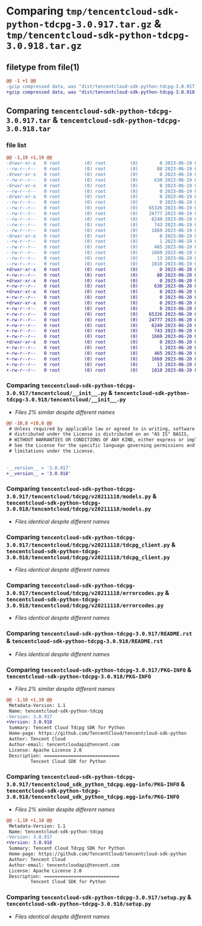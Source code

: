# Comparing `tmp/tencentcloud-sdk-python-tdcpg-3.0.917.tar.gz` & `tmp/tencentcloud-sdk-python-tdcpg-3.0.918.tar.gz`

## filetype from file(1)

```diff
@@ -1 +1 @@
-gzip compressed data, was "dist/tencentcloud-sdk-python-tdcpg-3.0.917.tar", last modified: Mon Jun 19 00:34:15 2023, max compression
+gzip compressed data, was "dist/tencentcloud-sdk-python-tdcpg-3.0.918.tar", last modified: Tue Jun 20 02:49:29 2023, max compression
```

## Comparing `tencentcloud-sdk-python-tdcpg-3.0.917.tar` & `tencentcloud-sdk-python-tdcpg-3.0.918.tar`

### file list

```diff
@@ -1,19 +1,19 @@
-drwxr-xr-x   0 root         (0) root         (0)        0 2023-06-19 00:34:15.000000 tencentcloud-sdk-python-tdcpg-3.0.917/
--rw-r--r--   0 root         (0) root         (0)       88 2023-06-19 00:34:15.000000 tencentcloud-sdk-python-tdcpg-3.0.917/setup.cfg
-drwxr-xr-x   0 root         (0) root         (0)        0 2023-06-19 00:34:15.000000 tencentcloud-sdk-python-tdcpg-3.0.917/tencentcloud/
--rw-r--r--   0 root         (0) root         (0)      630 2023-06-19 00:34:15.000000 tencentcloud-sdk-python-tdcpg-3.0.917/tencentcloud/__init__.py
-drwxr-xr-x   0 root         (0) root         (0)        0 2023-06-19 00:34:15.000000 tencentcloud-sdk-python-tdcpg-3.0.917/tencentcloud/tdcpg/
--rw-r--r--   0 root         (0) root         (0)        0 2023-06-19 00:34:15.000000 tencentcloud-sdk-python-tdcpg-3.0.917/tencentcloud/tdcpg/__init__.py
-drwxr-xr-x   0 root         (0) root         (0)        0 2023-06-19 00:34:15.000000 tencentcloud-sdk-python-tdcpg-3.0.917/tencentcloud/tdcpg/v20211118/
--rw-r--r--   0 root         (0) root         (0)        0 2023-06-19 00:34:15.000000 tencentcloud-sdk-python-tdcpg-3.0.917/tencentcloud/tdcpg/v20211118/__init__.py
--rw-r--r--   0 root         (0) root         (0)    65326 2023-06-19 00:34:15.000000 tencentcloud-sdk-python-tdcpg-3.0.917/tencentcloud/tdcpg/v20211118/models.py
--rw-r--r--   0 root         (0) root         (0)    24777 2023-06-19 00:34:15.000000 tencentcloud-sdk-python-tdcpg-3.0.917/tencentcloud/tdcpg/v20211118/tdcpg_client.py
--rw-r--r--   0 root         (0) root         (0)     6249 2023-06-19 00:34:15.000000 tencentcloud-sdk-python-tdcpg-3.0.917/tencentcloud/tdcpg/v20211118/errorcodes.py
--rw-r--r--   0 root         (0) root         (0)      743 2023-06-19 00:34:15.000000 tencentcloud-sdk-python-tdcpg-3.0.917/README.rst
--rw-r--r--   0 root         (0) root         (0)     1669 2023-06-19 00:34:15.000000 tencentcloud-sdk-python-tdcpg-3.0.917/PKG-INFO
-drwxr-xr-x   0 root         (0) root         (0)        0 2023-06-19 00:34:15.000000 tencentcloud-sdk-python-tdcpg-3.0.917/tencentcloud_sdk_python_tdcpg.egg-info/
--rw-r--r--   0 root         (0) root         (0)        1 2023-06-19 00:34:15.000000 tencentcloud-sdk-python-tdcpg-3.0.917/tencentcloud_sdk_python_tdcpg.egg-info/dependency_links.txt
--rw-r--r--   0 root         (0) root         (0)      465 2023-06-19 00:34:15.000000 tencentcloud-sdk-python-tdcpg-3.0.917/tencentcloud_sdk_python_tdcpg.egg-info/SOURCES.txt
--rw-r--r--   0 root         (0) root         (0)     1669 2023-06-19 00:34:15.000000 tencentcloud-sdk-python-tdcpg-3.0.917/tencentcloud_sdk_python_tdcpg.egg-info/PKG-INFO
--rw-r--r--   0 root         (0) root         (0)       13 2023-06-19 00:34:15.000000 tencentcloud-sdk-python-tdcpg-3.0.917/tencentcloud_sdk_python_tdcpg.egg-info/top_level.txt
--rw-r--r--   0 root         (0) root         (0)     1010 2023-06-19 00:34:15.000000 tencentcloud-sdk-python-tdcpg-3.0.917/setup.py
+drwxr-xr-x   0 root         (0) root         (0)        0 2023-06-20 02:49:29.000000 tencentcloud-sdk-python-tdcpg-3.0.918/
+-rw-r--r--   0 root         (0) root         (0)       88 2023-06-20 02:49:29.000000 tencentcloud-sdk-python-tdcpg-3.0.918/setup.cfg
+drwxr-xr-x   0 root         (0) root         (0)        0 2023-06-20 02:49:29.000000 tencentcloud-sdk-python-tdcpg-3.0.918/tencentcloud/
+-rw-r--r--   0 root         (0) root         (0)      630 2023-06-20 02:49:29.000000 tencentcloud-sdk-python-tdcpg-3.0.918/tencentcloud/__init__.py
+drwxr-xr-x   0 root         (0) root         (0)        0 2023-06-20 02:49:29.000000 tencentcloud-sdk-python-tdcpg-3.0.918/tencentcloud/tdcpg/
+-rw-r--r--   0 root         (0) root         (0)        0 2023-06-20 02:49:29.000000 tencentcloud-sdk-python-tdcpg-3.0.918/tencentcloud/tdcpg/__init__.py
+drwxr-xr-x   0 root         (0) root         (0)        0 2023-06-20 02:49:29.000000 tencentcloud-sdk-python-tdcpg-3.0.918/tencentcloud/tdcpg/v20211118/
+-rw-r--r--   0 root         (0) root         (0)        0 2023-06-20 02:49:29.000000 tencentcloud-sdk-python-tdcpg-3.0.918/tencentcloud/tdcpg/v20211118/__init__.py
+-rw-r--r--   0 root         (0) root         (0)    65326 2023-06-20 02:49:29.000000 tencentcloud-sdk-python-tdcpg-3.0.918/tencentcloud/tdcpg/v20211118/models.py
+-rw-r--r--   0 root         (0) root         (0)    24777 2023-06-20 02:49:29.000000 tencentcloud-sdk-python-tdcpg-3.0.918/tencentcloud/tdcpg/v20211118/tdcpg_client.py
+-rw-r--r--   0 root         (0) root         (0)     6249 2023-06-20 02:49:29.000000 tencentcloud-sdk-python-tdcpg-3.0.918/tencentcloud/tdcpg/v20211118/errorcodes.py
+-rw-r--r--   0 root         (0) root         (0)      743 2023-06-20 02:49:29.000000 tencentcloud-sdk-python-tdcpg-3.0.918/README.rst
+-rw-r--r--   0 root         (0) root         (0)     1669 2023-06-20 02:49:29.000000 tencentcloud-sdk-python-tdcpg-3.0.918/PKG-INFO
+drwxr-xr-x   0 root         (0) root         (0)        0 2023-06-20 02:49:29.000000 tencentcloud-sdk-python-tdcpg-3.0.918/tencentcloud_sdk_python_tdcpg.egg-info/
+-rw-r--r--   0 root         (0) root         (0)        1 2023-06-20 02:49:29.000000 tencentcloud-sdk-python-tdcpg-3.0.918/tencentcloud_sdk_python_tdcpg.egg-info/dependency_links.txt
+-rw-r--r--   0 root         (0) root         (0)      465 2023-06-20 02:49:29.000000 tencentcloud-sdk-python-tdcpg-3.0.918/tencentcloud_sdk_python_tdcpg.egg-info/SOURCES.txt
+-rw-r--r--   0 root         (0) root         (0)     1669 2023-06-20 02:49:29.000000 tencentcloud-sdk-python-tdcpg-3.0.918/tencentcloud_sdk_python_tdcpg.egg-info/PKG-INFO
+-rw-r--r--   0 root         (0) root         (0)       13 2023-06-20 02:49:29.000000 tencentcloud-sdk-python-tdcpg-3.0.918/tencentcloud_sdk_python_tdcpg.egg-info/top_level.txt
+-rw-r--r--   0 root         (0) root         (0)     1010 2023-06-20 02:49:29.000000 tencentcloud-sdk-python-tdcpg-3.0.918/setup.py
```

### Comparing `tencentcloud-sdk-python-tdcpg-3.0.917/tencentcloud/__init__.py` & `tencentcloud-sdk-python-tdcpg-3.0.918/tencentcloud/__init__.py`

 * *Files 2% similar despite different names*

```diff
@@ -10,8 +10,8 @@
 # Unless required by applicable law or agreed to in writing, software
 # distributed under the License is distributed on an "AS IS" BASIS,
 # WITHOUT WARRANTIES OR CONDITIONS OF ANY KIND, either express or implied.
 # See the License for the specific language governing permissions and
 # limitations under the License.
 
 
-__version__ = '3.0.917'
+__version__ = '3.0.918'
```

### Comparing `tencentcloud-sdk-python-tdcpg-3.0.917/tencentcloud/tdcpg/v20211118/models.py` & `tencentcloud-sdk-python-tdcpg-3.0.918/tencentcloud/tdcpg/v20211118/models.py`

 * *Files identical despite different names*

### Comparing `tencentcloud-sdk-python-tdcpg-3.0.917/tencentcloud/tdcpg/v20211118/tdcpg_client.py` & `tencentcloud-sdk-python-tdcpg-3.0.918/tencentcloud/tdcpg/v20211118/tdcpg_client.py`

 * *Files identical despite different names*

### Comparing `tencentcloud-sdk-python-tdcpg-3.0.917/tencentcloud/tdcpg/v20211118/errorcodes.py` & `tencentcloud-sdk-python-tdcpg-3.0.918/tencentcloud/tdcpg/v20211118/errorcodes.py`

 * *Files identical despite different names*

### Comparing `tencentcloud-sdk-python-tdcpg-3.0.917/README.rst` & `tencentcloud-sdk-python-tdcpg-3.0.918/README.rst`

 * *Files identical despite different names*

### Comparing `tencentcloud-sdk-python-tdcpg-3.0.917/PKG-INFO` & `tencentcloud-sdk-python-tdcpg-3.0.918/PKG-INFO`

 * *Files 2% similar despite different names*

```diff
@@ -1,10 +1,10 @@
 Metadata-Version: 1.1
 Name: tencentcloud-sdk-python-tdcpg
-Version: 3.0.917
+Version: 3.0.918
 Summary: Tencent Cloud Tdcpg SDK for Python
 Home-page: https://github.com/TencentCloud/tencentcloud-sdk-python
 Author: Tencent Cloud
 Author-email: tencentcloudapi@tencent.com
 License: Apache License 2.0
 Description: ============================
         Tencent Cloud SDK for Python
```

### Comparing `tencentcloud-sdk-python-tdcpg-3.0.917/tencentcloud_sdk_python_tdcpg.egg-info/PKG-INFO` & `tencentcloud-sdk-python-tdcpg-3.0.918/tencentcloud_sdk_python_tdcpg.egg-info/PKG-INFO`

 * *Files 2% similar despite different names*

```diff
@@ -1,10 +1,10 @@
 Metadata-Version: 1.1
 Name: tencentcloud-sdk-python-tdcpg
-Version: 3.0.917
+Version: 3.0.918
 Summary: Tencent Cloud Tdcpg SDK for Python
 Home-page: https://github.com/TencentCloud/tencentcloud-sdk-python
 Author: Tencent Cloud
 Author-email: tencentcloudapi@tencent.com
 License: Apache License 2.0
 Description: ============================
         Tencent Cloud SDK for Python
```

### Comparing `tencentcloud-sdk-python-tdcpg-3.0.917/setup.py` & `tencentcloud-sdk-python-tdcpg-3.0.918/setup.py`

 * *Files identical despite different names*

